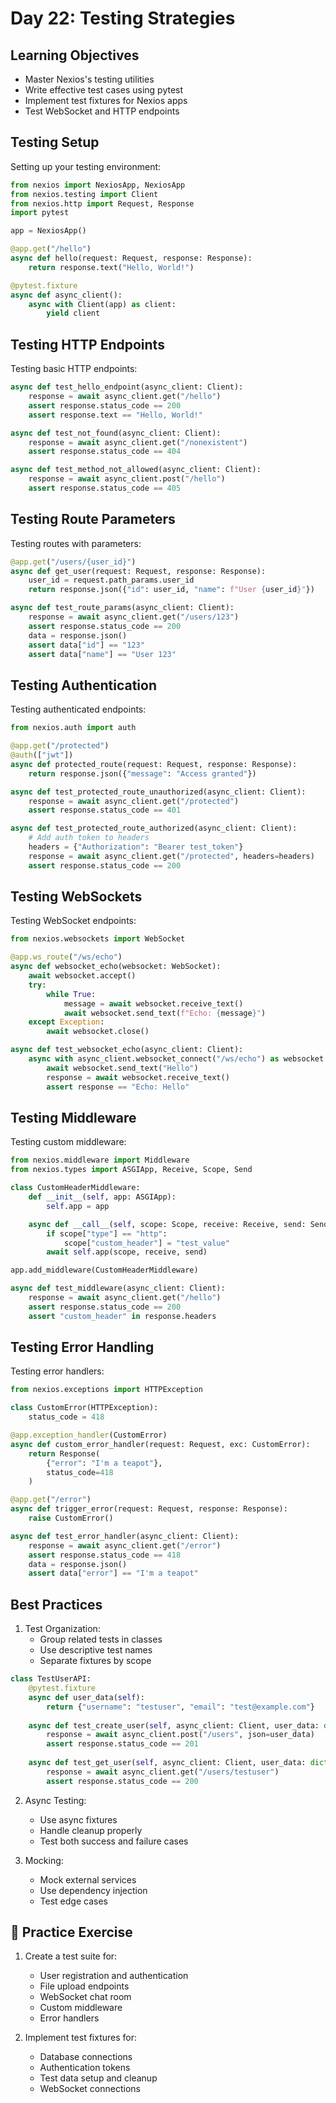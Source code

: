 # Day 22: Testing Strategies

## Learning Objectives
- Master Nexios's testing utilities
- Write effective test cases using pytest
- Implement test fixtures for Nexios apps
- Test WebSocket and HTTP endpoints

## Testing Setup

Setting up your testing environment:

```python
from nexios import NexiosApp, NexiosApp
from nexios.testing import Client
from nexios.http import Request, Response
import pytest

app = NexiosApp()

@app.get("/hello")
async def hello(request: Request, response: Response):
    return response.text("Hello, World!")

@pytest.fixture
async def async_client():
    async with Client(app) as client:
        yield client
```

## Testing HTTP Endpoints

Testing basic HTTP endpoints:

```python
async def test_hello_endpoint(async_client: Client):
    response = await async_client.get("/hello")
    assert response.status_code == 200
    assert response.text == "Hello, World!"

async def test_not_found(async_client: Client):
    response = await async_client.get("/nonexistent")
    assert response.status_code == 404

async def test_method_not_allowed(async_client: Client):
    response = await async_client.post("/hello")
    assert response.status_code == 405
```

## Testing Route Parameters

Testing routes with parameters:

```python
@app.get("/users/{user_id}")
async def get_user(request: Request, response: Response):
    user_id = request.path_params.user_id
    return response.json({"id": user_id, "name": f"User {user_id}"})

async def test_route_params(async_client: Client):
    response = await async_client.get("/users/123")
    assert response.status_code == 200
    data = response.json()
    assert data["id"] == "123"
    assert data["name"] == "User 123"
```

## Testing Authentication

Testing authenticated endpoints:

```python
from nexios.auth import auth

@app.get("/protected")
@auth(["jwt"])
async def protected_route(request: Request, response: Response):
    return response.json({"message": "Access granted"})

async def test_protected_route_unauthorized(async_client: Client):
    response = await async_client.get("/protected")
    assert response.status_code == 401

async def test_protected_route_authorized(async_client: Client):
    # Add auth token to headers
    headers = {"Authorization": "Bearer test_token"}
    response = await async_client.get("/protected", headers=headers)
    assert response.status_code == 200
```

## Testing WebSockets

Testing WebSocket endpoints:

```python
from nexios.websockets import WebSocket

@app.ws_route("/ws/echo")
async def websocket_echo(websocket: WebSocket):
    await websocket.accept()
    try:
        while True:
            message = await websocket.receive_text()
            await websocket.send_text(f"Echo: {message}")
    except Exception:
        await websocket.close()

async def test_websocket_echo(async_client: Client):
    async with async_client.websocket_connect("/ws/echo") as websocket:
        await websocket.send_text("Hello")
        response = await websocket.receive_text()
        assert response == "Echo: Hello"
```

## Testing Middleware

Testing custom middleware:

```python
from nexios.middleware import Middleware
from nexios.types import ASGIApp, Receive, Scope, Send

class CustomHeaderMiddleware:
    def __init__(self, app: ASGIApp):
        self.app = app

    async def __call__(self, scope: Scope, receive: Receive, send: Send):
        if scope["type"] == "http":
            scope["custom_header"] = "test_value"
        await self.app(scope, receive, send)

app.add_middleware(CustomHeaderMiddleware)

async def test_middleware(async_client: Client):
    response = await async_client.get("/hello")
    assert response.status_code == 200
    assert "custom_header" in response.headers
```

## Testing Error Handling

Testing error handlers:

```python
from nexios.exceptions import HTTPException

class CustomError(HTTPException):
    status_code = 418

@app.exception_handler(CustomError)
async def custom_error_handler(request: Request, exc: CustomError):
    return Response(
        {"error": "I'm a teapot"},
        status_code=418
    )

@app.get("/error")
async def trigger_error(request: Request, response: Response):
    raise CustomError()

async def test_error_handler(async_client: Client):
    response = await async_client.get("/error")
    assert response.status_code == 418
    data = response.json()
    assert data["error"] == "I'm a teapot"
```

## Best Practices

1. Test Organization:
   - Group related tests in classes
   - Use descriptive test names
   - Separate fixtures by scope

```python
class TestUserAPI:
    @pytest.fixture
    async def user_data(self):
        return {"username": "testuser", "email": "test@example.com"}
    
    async def test_create_user(self, async_client: Client, user_data: dict):
        response = await async_client.post("/users", json=user_data)
        assert response.status_code == 201
    
    async def test_get_user(self, async_client: Client, user_data: dict):
        response = await async_client.get("/users/testuser")
        assert response.status_code == 200
```

2. Async Testing:
   - Use async fixtures
   - Handle cleanup properly
   - Test both success and failure cases

3. Mocking:
   - Mock external services
   - Use dependency injection
   - Test edge cases

## 📝 Practice Exercise

1. Create a test suite for:
   - User registration and authentication
   - File upload endpoints
   - WebSocket chat room
   - Custom middleware
   - Error handlers

2. Implement test fixtures for:
   - Database connections
   - Authentication tokens
   - Test data setup and cleanup
   - WebSocket connections 